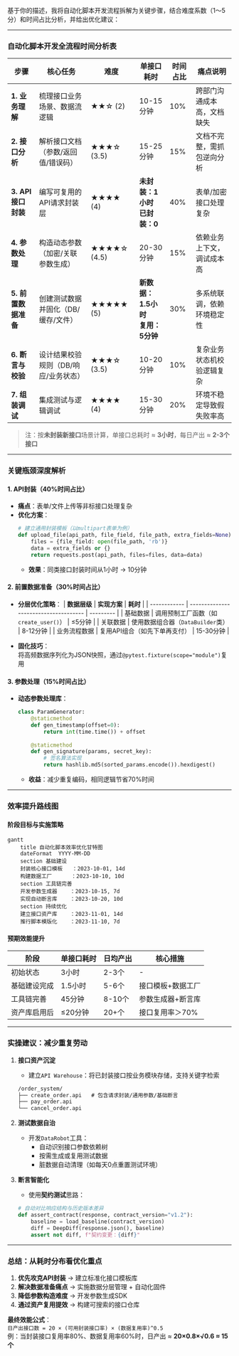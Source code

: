 基于你的描述，我将自动化脚本开发流程拆解为关键步骤，结合难度系数（1～5分）和时间占比分析，并给出优化建议：

---

### **自动化脚本开发全流程时间分析表**
| **步骤**            | **核心任务**                         | **难度**    | **单接口耗时**                         | **时间占比** | **痛点说明**               |
| ------------------- | ------------------------------------ | ----------- | -------------------------------------- | ------------ | -------------------------- |
| **1. 业务理解**     | 梳理接口业务场景、数据流逻辑         | ★★☆ (2)     | 10-15分钟                              | 10%          | 跨部门沟通成本高，文档缺失 |
| **2. 接口分析**     | 解析接口文档（参数/返回值/错误码）   | ★★★☆ (3.5)  | 15-25分钟                              | 15%          | 文档不完整，需抓包逆向分析 |
| **3. API接口封装**  | 编写可复用的API请求封装层            | ★★★★ (4)    | **未封装：1小时**<br>**已封装：0**     | 40%          | 表单/加密接口处理复杂      |
| **4. 参数处理**     | 构造动态参数（加密/关联参数生成）    | ★★★★☆ (4.5) | 20-30分钟                              | 15%          | 依赖业务上下文，调试成本高 |
| **5. 前置数据准备** | 创建测试数据并固化（DB/缓存/文件）   | ★★★★★ (5)   | **新数据：1.5小时**<br>**复用：5分钟** | 30%          | 多系统联调，依赖环境稳定性 |
| **6. 断言与校验**   | 设计结果校验规则（DB/响应/业务状态） | ★★★☆ (3.5)  | 10-20分钟                              | 10%          | 复杂业务状态机校验逻辑复杂 |
| **7. 组装调试**     | 集成测试与逻辑调试                   | ★★★★ (4)    | 15-30分钟                              | 20%          | 环境不稳定导致假失败率高   |

> 注：按**未封装新接口**场景计算，单接口总耗时 ≈ **3小时**，每日产出 ≈ **2-3个接口**

---

### **关键瓶颈深度解析**
#### **1. API封装（40%时间占比）**
- **痛点**：表单/文件上传等非标接口处理复杂
- **优化方案**：
  ```python
  # 建立通用封装模板（以multipart表单为例）
  def upload_file(api_path, file_field, file_path, extra_fields=None):
      files = {file_field: open(file_path, 'rb')}
      data = extra_fields or {}
      return requests.post(api_path, files=files, data=data)
  ```
  - **效果**：同类接口封装时间从1小时 → 10分钟

#### **2. 前置数据准备（30%时间占比）**
- **分层优化策略**：
  | **数据层级** | **实现方案**                          | **耗时**  |
  | ------------ | ------------------------------------- | --------- |
  | 基础数据     | 调用预制工厂函数（如`create_user()`） | ≤5分钟    |
  | 关联数据     | 使用数据组合器（`DataBuilder`类）     | 8-12分钟  |
  | 业务流程数据 | 复用API组合（如先下单再支付）         | 15-30分钟 |
  
- **固化技巧**：  
  将高频数据序列化为JSON快照，通过`@pytest.fixture(scope="module")`复用

#### **3. 参数处理（15%时间占比）**
- **动态参数处理库**：
  ```python
  class ParamGenerator:
      @staticmethod
      def gen_timestamp(offset=0):
          return int(time.time()) + offset
      
      @staticmethod
      def gen_signature(params, secret_key):
          # 签名算法实现
          return hashlib.md5(sorted_params.encode()).hexdigest()
  ```
  - **收益**：减少重复编码，相同逻辑节省70%时间

---

### **效率提升路线图**
#### **阶段目标与实施策略**
```mermaid
gantt
    title 自动化脚本效率优化甘特图
    dateFormat  YYYY-MM-DD
    section 基础建设
    封装核心接口模板   ：2023-10-01, 14d
    构建数据工厂      ：2023-10-10, 10d
    section 工具链完善
    开发参数生成器    ：2023-10-15, 7d
    实现自动断言库    ：2023-10-20, 10d
    section 持续优化
    建立接口资产库    ：2023-11-01, 14d
    推行脚本模版化    ：2023-11-10, 7d
```

#### **预期效能提升**
| **阶段**     | **单接口耗时** | **日均产出** | **核心措施**      |
| ------------ | -------------- | ------------ | ----------------- |
| 初始状态     | 3小时          | 2-3个        | -                 |
| 基础建设完成 | 1.5小时        | 5-6个        | 接口模板+数据工厂 |
| 工具链完善   | 45分钟         | 8-10个       | 参数生成器+断言库 |
| 资产库启用后 | ≤20分钟        | 20+个        | 接口复用率＞70%   |

---

### **实操建议：减少重复劳动**
1. **接口资产沉淀**  
   - 建立`API Warehouse`：将已封装接口按业务模块存储，支持关键字检索
   ```markdown
   /order_system/
   ├── create_order.api   # 包含请求封装/通用参数/基础断言
   ├── pay_order.api
   └── cancel_order.api
   ```

2. **测试数据自治**  
   - 开发`DataRobot`工具：
     - 自动识别接口参数依赖树
     - 按需生成或复用测试数据
     - 脏数据自动清理（如每天0点重置测试环境）

3. **断言智能化**  
   - 使用**契约测试**思路：
   ```python
   # 自动对比响应结构与历史版本差异
   def assert_contract(response, contract_version="v1.2"):
       baseline = load_baseline(contract_version)  
       diff = DeepDiff(response.json(), baseline)
       assert not diff, f"契约变更：{diff}"
   ```

---

### **总结：从耗时分布看优化重点**
1. **优先攻克API封装** → 建立标准化接口模板库  
2. **解决数据准备痛点** → 实施数据分层管理 + 自动化固件  
3. **降低参数构造难度** → 开发参数生成SDK  
4. **通过资产复用提效** → 构建可搜索的接口仓库  

**最终效能公式**：  
`日产出接口数 = 20 × (可用封装接口率) × (数据复用率)^0.5`  
例：当封装接口复用率80%、数据复用率60%时，日产出 ≈ **20×0.8×√0.6 ≈ 15个**